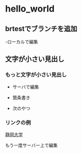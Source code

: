 # hello_world

## brtestでブランチを追加

-ローカルで編集
## 文字が小さい見出し
### もっと文字が小さい見出し
- サーバで編集

- 箇条書き
- 次のやつ

### リンクの例
[静岡大学](URL)

もう一度サーバー上で編集
